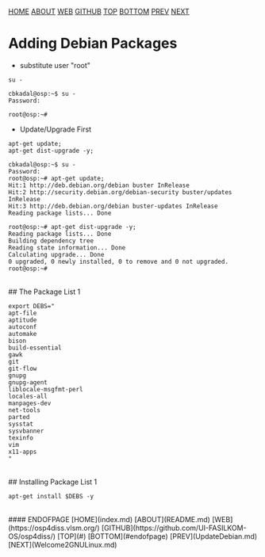 ---
---

[HOME](index.md)
[ABOUT](README.md)
[WEB](https://osp4diss.vlsm.org/)
[GITHUB](https://github.com/UI-FASILKOM-OS/osp4diss/)
[TOP](#)
[BOTTOM](#endofpage)
[PREV](UpdateDebian.md)
[NEXT](Welcome2GNULinux.md)

# Adding Debian Packages

* substitute user "root"

```
su -

```

```
cbkadal@osp:~$ su -
Password:

root@osp:~#

```

* Update/Upgrade First

```
apt-get update;
apt-get dist-upgrade -y;

```

```
cbkadal@osp:~$ su -
Password: 
root@osp:~# apt-get update;
Hit:1 http://deb.debian.org/debian buster InRelease
Hit:2 http://security.debian.org/debian-security buster/updates InRelease
Hit:3 http://deb.debian.org/debian buster-updates InRelease
Reading package lists... Done

root@osp:~# apt-get dist-upgrade -y;
Reading package lists... Done
Building dependency tree       
Reading state information... Done
Calculating upgrade... Done
0 upgraded, 0 newly installed, 0 to remove and 0 not upgraded.
root@osp:~# 

```

<br>
## The Package List 1

```
export DEBS="
apt-file
aptitude
autoconf
automake
bison
build-essential
gawk
git
git-flow
gnupg
gnupg-agent
liblocale-msgfmt-perl
locales-all
manpages-dev
net-tools
parted
sysstat
sysvbanner
texinfo
vim
x11-apps
"

```
<br>
## Installing Package List 1

```
apt-get install $DEBS -y

```

<br>
#### ENDOFPAGE
[HOME](index.md)
[ABOUT](README.md)
[WEB](https://osp4diss.vlsm.org/)
[GITHUB](https://github.com/UI-FASILKOM-OS/osp4diss/)
[TOP](#)
[BOTTOM](#endofpage)
[PREV](UpdateDebian.md)
[NEXT](Welcome2GNULinux.md)
<br>

